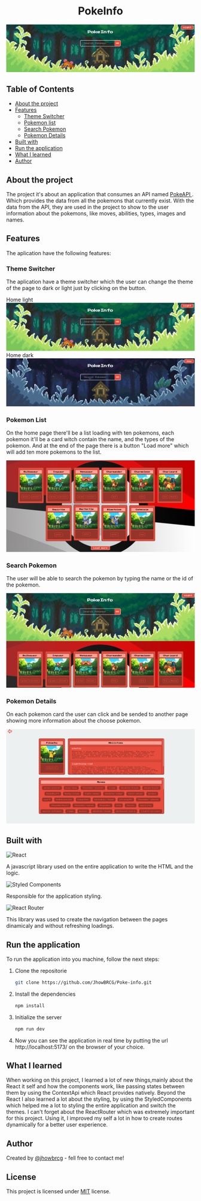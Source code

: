 <h1 align = "center">PokeInfo</h1>

<img src='src\assets\github\home-day.png'>

## Table of Contents

- [About the project](#about-the-project)
- [Features](#features)
  - [Theme Switcher](#theme-switcher)
  - [Pokemon list](#pokemon-list)
  - [Search Pokemon](#search-pokemon)
  - [Pokemon Details](#pokemon-details)
- [Built with](#built-with)
- [Run the application](#run-the-application)
- [What I learned](#what-i-learned)
- [Author](#author)

## About the project

The project it's about an application that consumes an API named [PokeAPI ](https://pokeapi.co/). Which provides the data from all the pokemons that currently exist. With the data from the API, they are used in the project to show to the user information about the pokemons, like moves, abilities, types, images and names.

## Features

The aplication have the following features:

### Theme Switcher

The aplication have a theme switcher which the user can change the theme of the page to dark or light just by clicking on the button.

Home light
<img src='src\assets\github\home-day.png'>
Home dark
<img src='src\assets\github\home-night.png'>

### Pokemon List

On the home page there'll be a list loading with ten pokemons, each pokemon it'll be a card witch contain the name, and the types of the pokemon. And at the end of the page there is a button "Load more" which will add ten more pokemons to the list.

<img src='src\assets\github\pokemon-list.png'>

### Search Pokemon

The user will be able to search the pokemon by typing the name or the id of the pokemon.

<img src='src\assets\github\search.gif'>

### Pokemon Details

On each pokemon card the user can click and be sended to another page showing more information about the choose pokemon.

<img src='src\assets\github\details.png'>

## Built with

![React](https://img.shields.io/badge/react-%2320232a.svg?style=for-the-badge&logo=react&logoColor=%2361DAFB)

A javascript library used on the entire application to write the HTML and the logic.

![Styled Components](https://img.shields.io/badge/styled--components-DB7093?style=for-the-badge&logo=styled-components&logoColor=white)

Responsible for the application styling.

![React Router](https://img.shields.io/badge/React_Router-CA4245?style=for-the-badge&logo=react-router&logoColor=white)

This library was used to create the navigation between the pages dinamicaly and without refreshing loadings.

## Run the application

To run the application into you machine, follow the next steps:

1. Clone the repositorie

   ```sh
   git clone https://github.com/JhowBRCG/Poke-info.git
   ```

2. Install the dependencies

   ```sh
   npm install
   ```

3. Initialize the server

   ```sh
   npm run dev
   ```

4. Now you can see the application in real time by putting the url http://localhost:5173/ on the browser of your choice.

## What I learned

When working on this project, I learned a lot of new things,mainly about the React it self and how the components work, like
passing states between them by using the ContextApi which React provides natively. Beyond the React I also learned a lot about the styling, by using the StyledComponents which helped me a lot to styling the entire application and switch the themes. I can't forget about the ReactRouter which was extremely important for this project. Using it, I improved my self a lot in how to create routes dynamically for a better user experience.

## Author

Created by [@jhowbrcg](https://github.com/JhowBRCG) - fell free to contact me!

## License

This project is licensed under [MIT](https://opensource.org/licenses/MIT) license.
